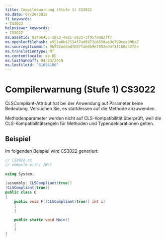 ```yaml
---
title: Compilerwarnung (Stufe 1) CS3022
ms.date: 07/20/2015
f1_keywords:
- CS3022
helpviewer_keywords:
- CS3022
ms.assetid: 9340645c-10c3-4e21-a825-3f05fae02ff7
ms.openlocfilehash: e953a0b42534f7ad6971c6850aa9c799cee99ba7
ms.sourcegitcommit: 9b552addadfb57fab0b9e7852ed4f1f1b8a42f8e
ms.translationtype: MT
ms.contentlocale: de-DE
ms.lasthandoff: 04/23/2019
ms.locfileid: "61684106"
---
```

# <a name="compiler-warning-level-1-cs3022"></a>Compilerwarnung (Stufe 1) CS3022
CLSCompliant-Attribut hat bei der Anwendung auf Parameter keine Bedeutung. Versuchen Sie, es stattdessen auf die Methode anzuwenden.  
  
 Methodenparameter werden nicht auf CLS-Kompatibilität überprüft, weil die CLS-Kompatibilitätsregeln für Methoden und Typendeklarationen gelten.  
  
## <a name="example"></a>Beispiel  
 Im folgenden Beispiel wird CS3022 generiert:  
  
```csharp  
// CS3022.cs  
// compile with: /W:1  
  
using System;  
  
[assembly: CLSCompliant(true)]  
[CLSCompliant(true)]  
public class C  
{  
    public void F([CLSCompliant(true)] int i)  
    {  
    }  
  
    public static void Main()  
    {  
    }  
}  
```
